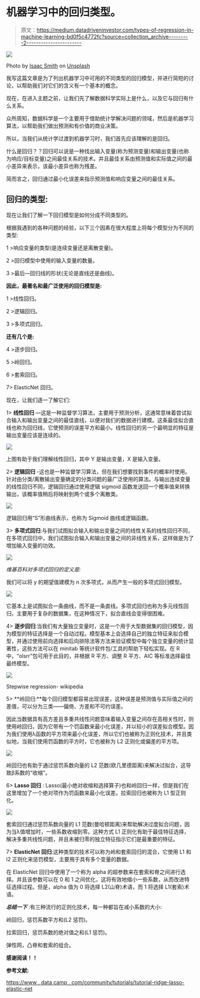 # 机器学习中的回归类型。

> 原文：<https://medium.datadriveninvestor.com/types-of-regression-in-machine-learning-bd0f5c4772fc?source=collection_archive---------2----------------------->

![](img/f77bee91a050a03f4f1db3391c803758.png)

Photo by [Isaac Smith](https://unsplash.com/@isaacmsmith?utm_source=medium&utm_medium=referral) on [Unsplash](https://unsplash.com?utm_source=medium&utm_medium=referral)

我写这篇文章是为了列出机器学习中可用的不同类型的回归模型，并进行简短的讨论，以帮助我们对它们的含义有一个基本的概念。

现在，在进入主题之前，让我们先了解数据科学实际上是什么，以及它与回归有什么关系。

众所周知，数据科学是一个主要用于借助统计学解决问题的领域，然后是机器学习算法，以帮助我们做出预测和有价值的商业决策。

所以，当我们从统计学过渡到机器学习时，我们首先应该理解的是回归。

什么是回归？？回归可以说是一种找出输入变量(称为预测变量)和输出变量(也称为响应/目标变量)之间最佳关系的技术。并且最佳关系由预测值和实际值之间的最小差异来表示，该最小差异也称为残差。

简而言之，回归通过最小化误差来指示预测值和响应变量之间的最佳关系。

## **回归的类型**:

现在让我们了解一下回归模型是如何分成不同类型的。

根据我遇到的各种问题的经验，以下三个因素在很大程度上将每个模型分为不同的类型:

1 >响应变量的类型(是连续变量还是离散变量)。

2 >回归模型中使用的输入变量的数量。

3 >最后—回归线的形状(无论是直线还是曲线)。

**因此，最著名和最广泛使用的回归模型是:**

1 >线性回归。

2 >逻辑回归。

3 >多项式回归。

**还有几个是:**

4 >逐步回归。

5 >岭回归。

6 >套索回归。

7> ElasticNet 回归。

现在，让我们逐一了解它们:

1> **线性回归** —这是一种监督学习算法，主要用于预测分析，这通常意味着尝试拟合输入和输出变量之间的最佳直线，以便对我们的数据进行建模。这条最佳拟合直线也称为回归线，它使预测的误差平方和最小。线性回归的另一个最明显的特征是输出变量应该是连续的。

![](img/3506214fc40bb36e49e249bfb8ef6df6.png)

上图有助于我们理解线性回归，其中 Y 是输出变量，X 是输入变量。

2> **逻辑回归** -这也是一种监督学习算法，但在我们想要找到事件的概率时使用。针对由分类/离散输出变量确定的分类问题的最广泛使用的算法。与输出连续变量的线性回归不同，逻辑回归通过使用逻辑 sigmoid 函数发送回一个概率值来转换输出，该概率值稍后将映射到两个或多个离散类。

![](img/5ce6c3340d59b05dc1bec174b214e895.png)

逻辑回归用“S”形曲线表示，也称为 Sigmoid 曲线或逻辑函数。

3> **多项式回归**:与我们试图拟合输入和输出变量之间的线性关系的线性回归不同，在多项式回归中，我们试图拟合输入和输出变量之间的非线性关系，这样做是为了增加输入变量的功效。

![](img/196ca5a85c892669b0ab6d8871efaeb1.png)

*维基百科对多项式回归的定义是:*

我们可以将 y 的期望值建模为 n 次多项式，从而产生一般的多项式回归模型。

![](img/4784bb2618c033e6a9ff30a4cf28c039.png)

它基本上是试图拟合一条曲线，而不是一条直线。多项式回归也称为多元线性回归，主要用于复杂的数据集，在这种情况下，拟合直线会变得很困难。

4> **逐步回归**:当我们有大量独立变量时，这是一个用于大型数据集的回归模型，因为模型的特征选择是一个自动过程。模型基本上会选择自己的独立特征来拟合模型，并通过使用前向选择和后向排除法等方法来验证模型中每个独立变量的统计显著性，这些方法可以在 minitab 等统计软件包/工具的帮助下轻松实现。在 R 中，“olsrr”包可用于此目的，并根据 R 平方、调整 R 平方、AIC 等标准选择最佳最终模型。

![](img/bb525cd5a53ffaa36adaf60bb9acfcc4.png)

Stepwise regression- wikipedia

5> **岭回归:**每个回归模型都容易出现误差，这种误差是预测值与实际值之间的差值，可以分为三类——偏倚、方差和不可约误差。

因此当数据具有高方差且多重共线性问题意味着输入变量之间存在高相关性时，则使用岭回归，因为它带有一个罚函数来最小化误差，并以较小的误差拟合模型。因为我们使用λ函数的平方项来最小化误差，所以它们也被称为正则化技术，并且类似地，当我们使用罚函数的平方时，它也被称为 L2 正则化或偏差的平方项。

![](img/312b30bb9e08df57e656b515eb76f82c.png)

岭回归也有助于通过惩罚系数向量的 L2 范数(欧几里德距离)来解决过拟合，这导致β系数的“收缩”。

6> **Lasso 回归** : Lasso(最小绝对收缩和选择算子)也和岭回归一样，但是我们在这里增加了一个绝对项作为罚函数来最小化误差。拉索回归也被称为 L1 型正则化。

![](img/0f41cc279d7d3e2d73ea5dba2e84b169.png)

套索回归通过惩罚系数向量的 L1 范数(曼哈顿距离)来帮助解决过度拟合问题，因为当λ值增加时，一些系数收缩到零。这种方式 L1 正则化有助于最佳特征选择，解决多重共线性问题，并且未被归零的独立特征指示它们是最重要的特征。

7> **ElasticNet 回归**:这种类型的技术可以称为岭和套索回归的混合，它使用 L1 和 l2 正则化来惩罚模型，主要用于具有多个变量的数据。

在 ElasticNet 回归中使用了一个称为 alpha 的超参数来在套索和脊之间进行选择。并且该参数可以在 0 和 1 之间优化，这将有效地缩小一些系数，从而改进特征选择过程。但是，alpha 值为 0 将选择 L2(山脊)术语，而 1 将选择 L1(套索)术语。

***总结一下*** :有三种流行的正则化技术，每一种都旨在减小系数的大小:

岭回归，惩罚系数平方和(L2 惩罚)。

拉索回归，惩罚系数的绝对值之和(L1 惩罚)。

弹性网，凸脊和套索的组合。

**感谢阅读！！**

**参考文献:**

[https://www . data camp . com/community/tutorials/tutorial-ridge-lasso-elastic-net](https://www.datacamp.com/community/tutorials/tutorial-ridge-lasso-elastic-net)